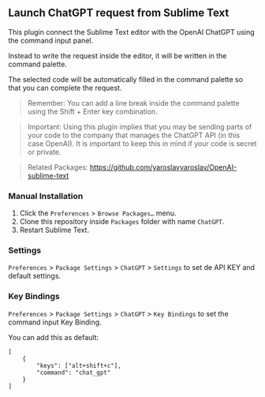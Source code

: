 ## Launch ChatGPT request from Sublime Text

This plugin connect the Sublime Text editor with the OpenAI ChatGPT using the command input panel.

Instead to write the request inside the editor, it will be written in the command palette.

The selected code will be automatically filled in the command palette so that you can complete the request.

> Remember: You can add a line break inside the command palette using the Shift + Enter key combination.

> Important: Using this plugin implies that you may be sending parts of your code to the company that manages the ChatGPT API (in this case OpenAI). It is important to keep this in mind if your code is secret or private.

> Related Packages: https://github.com/yaroslavyaroslav/OpenAI-sublime-text

### Manual Installation

1. Click the `Preferences` > `Browse Packages…` menu.
2. Clone this repository inside `Packages` folder with name `ChatGPT`.
3. Restart Sublime Text.

### Settings

`Preferences` > `Package Settings` > `ChatGPT` > `Settings` to set de API KEY and default settings.

### Key Bindings

`Preferences` > `Package Settings` > `ChatGPT` > `Key Bindings` to set the command input Key Binding.

You can add this as default:

```
[
    {
        "keys": ["alt+shift+c"],
        "command": "chat_gpt"
    }
]
```
